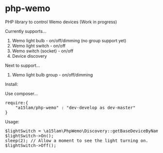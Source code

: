 # php-wemo
PHP library to control Wemo devices (Work in progress)

Currently supports...

1. Wemo light bulb - on/off/dimming (no group support yet) 
2. Wemo light switch - on/off
3. Wemo switch (socket) - on/off
4. Device discovery
 
Next to support...

1. Wemo light bulb group - on/off/dimming


Install:

Use composer...

<pre>
require:{
    "a15lam/php-wemo" : "dev-develop as dev-master"
}
</pre>

Usage:

<pre>
$lightSwitch = \a15lam\PhpWemo\Discovery::getBaseDeviceByName('Bed Room Light'); // Use your wemo device name as they show on your wemo app
$lightSwitch->On();
sleep(2); // Allow a moment to see the light turning on.
$lightSwitch->Off();
</pre>